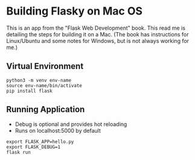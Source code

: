 # Building Flasky on Mac OS
This is an app from the "Flask Web Development" book. This read me is detailing the steps for building it on a Mac. (The book has instructions for Linux/Ubuntu and some notes for Windows, but is not always working for me.)

## Virtual Environment
```
python3 -m venv env-name
source env-name/bin/activate
pip install flask
```

## Running Application
* Debug is optional and provides hot reloading
* Runs on localhost:5000 by default
```
export FLASK_APP=hello.py
export FLASK_DEBUG=1
flask run
```
